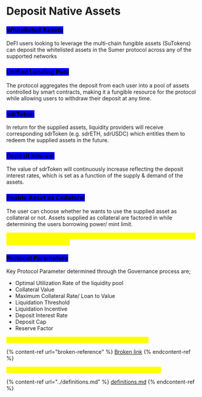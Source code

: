 # Deposit Native Assets

### <mark style="background-color:blue;">Whitelisted Assets</mark>

DeFI users looking to leverage the multi-chain fungible assets (SuTokens) can deposit the whitelisted assets in the Sumer protocol across any of the supported networks

### <mark style="background-color:blue;">Unified Lending Pool</mark>&#x20;

The protocol aggregates the deposit from each user into a pool of assets controlled by smart contracts, making it a fungible resource for the protocol while allowing users to withdraw their deposit at any time.&#x20;

### <mark style="background-color:blue;">sdrToken</mark>

In return for the supplied assets, liquidity providers will receive corresponding sdrToken (e.g. sdrETH, sdrUSDC) which entitles them to redeem the supplied assets in the future.&#x20;

### <mark style="background-color:blue;">Deposit Interest</mark>

The value of sdrToken will continuously increase reflecting the deposit interest rates, which is set as a function of the supply & demand of the assets.&#x20;

### <mark style="background-color:blue;">Enable Asset as Collateral</mark>

The user can choose whether he wants to use the supplied asset as collateral or not. Assets supplied as collateral are factored in while determining the users borrowing power/ mint limit. &#x20;

<mark style="color:yellow;">Users can lock multiple native assets types to a single position, diversifying collateral price exposure.</mark>

### <mark style="background-color:blue;">Protocol Parameters</mark>

Key Protocol Parameter determined through the Governance process are;&#x20;

* Optimal Utilization Rate of the liquidity pool&#x20;
* Collateral Value&#x20;
* Maximum Collateral Rate/ Loan to Value&#x20;
* Liquidation Threshold&#x20;
* Liquidation Incentive&#x20;
* Deposit Interest Rate&#x20;
* Deposit Cap&#x20;
* Reserve Factor&#x20;

<mark style="color:yellow;">The value of the Protocol parameters can be found here;</mark>&#x20;

{% content-ref url="broken-reference" %}
[Broken link](broken-reference)
{% endcontent-ref %}

<mark style="color:yellow;">The definitions of the protocol parameters can be found here;</mark>&#x20;

{% content-ref url="../definitions.md" %}
[definitions.md](../definitions.md)
{% endcontent-ref %}
